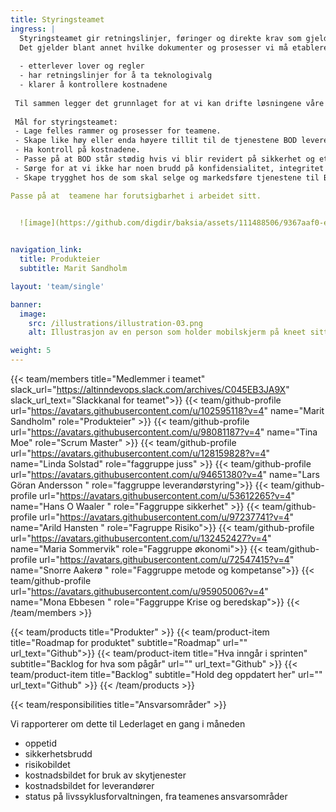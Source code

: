 ```yaml
---
title: Styringsteamet
ingress: |
  Styringsteamet gir retningslinjer, føringer og direkte krav som gjelder for alle teamene. Dette skal sørge for at vi opprettholder høy tillit til de tjenestene BOD leverer.
  Det gjelder blant annet hvilke dokumenter og prosesser vi må etablere og oppdatere for å sikre at vi:
  
  - etterlever lover og regler
  - har retningslinjer for å ta teknologivalg
  - klarer å kontrollere kostnadene
 
 Til sammen legger det grunnlaget for at vi kan drifte løsningene våre på en sikker og stabil måte.<br>
 
 Mål for styringsteamet:
 - Lage felles rammer og prosesser for teamene.
 - Skape like høy eller enda høyere tillit til de tjenestene BOD leverer.
 - Ha kontroll på kostnadene.
 - Passe på at BOD står stødig hvis vi blir revidert på sikkerhet og etterlevelse av  regulatoriske krav.
 - Sørge for at vi ikke har noen brudd på konfidensialitet, integritet og oppnådd, avtalt tilgjengelighet.
 - Skape trygghet hos de som skal selge og markedsføre tjenestene til BOD. 

Passe på at  teamene har forutsigbarhet i arbeidet sitt.

  
  ![image](https://github.com/digdir/baksia/assets/111488506/9367aaf0-e38e-4ee0-a22e-1a6fcf2b9dba)


navigation_link:
  title: Produkteier
  subtitle: Marit Sandholm

layout: 'team/single'

banner:
  image:
    src: /illustrations/illustration-03.png
    alt: Illustrasjon av en person som holder mobilskjerm på kneet sitt

weight: 5
---
```


{{< team/members title="Medlemmer i teamet" slack_url="https://altinndevops.slack.com/archives/C045EB3JA9X" slack_url_text="Slackkanal for teamet">}}
{{< team/github-profile url="https://avatars.githubusercontent.com/u/102595118?v=4" name="Marit Sandholm" role="Produkteier" >}}
{{< team/github-profile url="https://avatars.githubusercontent.com/u/98081187?v=4" name="Tina Moe" role="Scrum Master" >}}
{{< team/github-profile url="https://avatars.githubusercontent.com/u/128159828?v=4" name="Linda Solstad" role="faggruppe juss" >}}
{{< team/github-profile url="https://avatars.githubusercontent.com/u/94651380?v=4" name="Lars Göran Andersson " role="faggruppe leverandørstyring">}}
{{< team/github-profile url="https://avatars.githubusercontent.com/u/53612265?v=4" name="Hans O Waaler " role="Faggruppe sikkerhet" >}}
{{< team/github-profile url="https://avatars.githubusercontent.com/u/97237741?v=4" name="Arild Hansten " role="Fagruppe Risiko">}}
{{< team/github-profile url="https://avatars.githubusercontent.com/u/132452427?v=4" name="Maria Sommervik" role="Faggruppe økonomi">}}
{{< team/github-profile url="https://avatars.githubusercontent.com/u/72547415?v=4" name="Snorre Aakerø " role="Faggruppe metode og kompetanse">}}
{{< team/github-profile url="https://avatars.githubusercontent.com/u/95905006?v=4" name="Mona Ebbesen  " role="Faggruppe Krise og beredskap">}}
{{< /team/members >}}

{{< team/products title="Produkter" >}}
{{< team/product-item title="Roadmap for produktet" subtitle="Roadmap" url="" url_text="Github">}}
{{< team/product-item title="Hva inngår i sprinten" subtitle="Backlog for hva som pågår" url="" url_text="Github" >}}
{{< team/product-item title="Backlog" subtitle="Hold deg oppdatert her" url="" url_text="Github" >}}
{{< /team/products >}}

{{< team/responsibilities title="Ansvarsområder" >}}

Vi rapporterer om dette  til Lederlaget en gang i måneden 
- oppetid 
- sikkerhetsbrudd 
- risikobildet 
- kostnadsbildet for bruk av skytjenester 
- kostnadsbildet for leverandører 
- status på livssyklusforvaltningen, fra teamenes ansvarsområder
  

